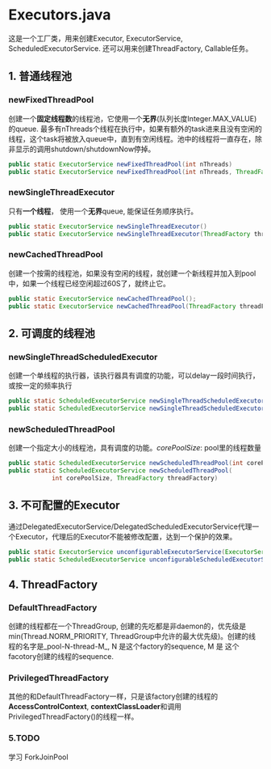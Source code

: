 # **Executors.java**

这是一个工厂类，用来创建Executor, ExecutorService, ScheduledExecutorService. 还可以用来创建ThreadFactory, Callable任务。

## **1. 普通线程池**

### **newFixedThreadPool**

创建一个**固定线程数**的线程池，它使用一个**无界**\(队列长度Integer.MAX\_VALUE\)的queue. 最多有nThreads个线程在执行中，如果有额外的task进来且没有空闲的线程，这个task将被放入queue中，直到有空闲线程。池中的线程将一直存在，除非显示的调用shutdown\/shutdownNow停掉。

```java
public static ExecutorService newFixedThreadPool(int nThreads)
public static ExecutorService newFixedThreadPool(int nThreads, ThreadFactory threadFactory);

```

### **newSingleThreadExecutor**

只有**一个线程**， 使用一个**无界**queue, 能保证任务顺序执行。

```java
public static ExecutorService newSingleThreadExecutor()
public static ExecutorService newSingleThreadExecutor(ThreadFactory threadFactory)

```

### **newCachedThreadPool**

创建一个按需的线程池，如果没有空闲的线程，就创建一个新线程并加入到pool中，如果一个线程已经空闲超过60S了，就终止它。

```java
public static ExecutorService newCachedThreadPool();
public static ExecutorService newCachedThreadPool(ThreadFactory threadFactory);

```

## **2. 可调度的线程池**

### **newSingleThreadScheduledExecutor**

创建一个单线程的执行器，该执行器具有调度的功能，可以delay一段时间执行，或按一定的频率执行

```java
public static ScheduledExecutorService newSingleThreadScheduledExecutor()
public static ScheduledExecutorService newSingleThreadScheduledExecutor(ThreadFactory threadFactory)

```

### **newScheduledThreadPool**

创建一个指定大小的线程池，具有调度的功能。_corePoolSize_: pool里的线程数量

```java
public static ScheduledExecutorService newScheduledThreadPool(int corePoolSize)
public static ScheduledExecutorService newScheduledThreadPool(
            int corePoolSize, ThreadFactory threadFactory)

```

## **3. 不可配置的Executor**

通过DelegatedExecutorService\/DelegatedScheduledExecutorService代理一个Executor，代理后的Executor不能被修改配置，达到一个保护的效果。

```java
public static ExecutorService unconfigurableExecutorService(ExecutorService executor)
public static ScheduledExecutorService unconfigurableScheduledExecutorService(ScheduledExecutorService executor)

```

## **4. ThreadFactory**

### **DefaultThreadFactory**

创建的线程都在一个ThreadGroup, 创建的先吃都是非daemon的，优先级是min\(Thread.NORM\_PRIORITY, ThreadGroup中允许的最大优先级\)。创建的线程的名字是_pool-N-thread-M_, N 是这个factory的sequence, M 是 这个facotory创建的线程的sequence.

### **PrivilegedThreadFactory**

其他的和DefaultThreadFactory一样，只是该factory创建的线程的**AccessControlContext**, **contextClassLoader**和调用PrivilegedThreadFactory\(\)的线程一样。

### **5.TODO**

学习 ForkJoinPool

